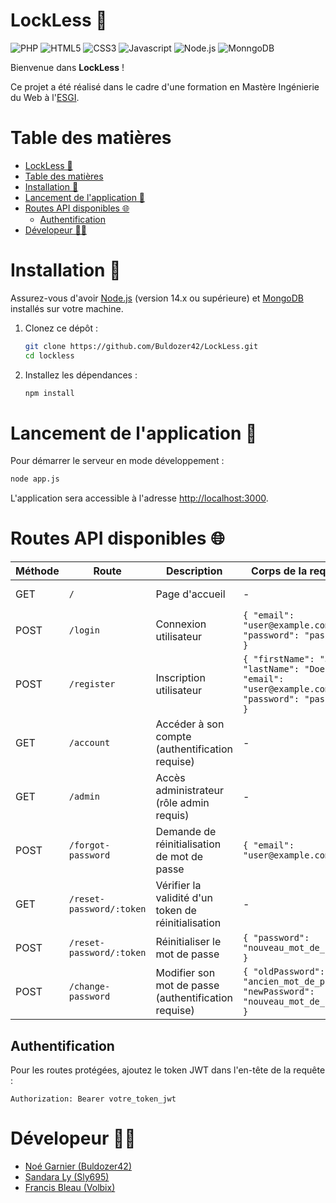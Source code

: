 # LockLess 🐉
![PHP](https://img.shields.io/badge/PHP-777BB4?style=for-the-badge&logo=php&logoColor=white)
![HTML5](https://img.shields.io/badge/HTML5-E34F26?style=for-the-badge&logo=html5&logoColor=white) 
![CSS3](https://img.shields.io/badge/CSS3-1572B6?style=for-the-badge&logo=css3&logoColor=white)
![Javascript](https://img.shields.io/badge/JavaScript-F7DF1E?style=for-the-badge&logo=javascript&logoColor=black)
![Node.js](https://img.shields.io/badge/Node.js-43853D?style=for-the-badge&logo=node.js&logoColor=whitee)
![MonngoDB](https://img.shields.io/badge/-MongoDB-13aa52?style=for-the-badge&logo=mongodb&logoColor=white)

Bienvenue dans **LockLess** !

Ce projet a été réalisé dans le cadre d'une formation en Mastère Ingénierie du Web à l'[ESGI](https://www.esgi.fr/).

# Table des matières 
- [LockLess 🐉](#lockless-)
- [Table des matières](#table-des-matières)
- [Installation 🚀](#installation-)
- [Lancement de l'application 🏁](#lancement-de-lapplication-)
- [Routes API disponibles 🌐](#routes-api-disponibles-)
  - [Authentification](#authentification)
- [Dévelopeur 🧑‍💻](#dévelopeur-)

# Installation 🚀

Assurez-vous d'avoir [Node.js](https://nodejs.org/) (version 14.x ou supérieure) et [MongoDB](https://www.mongodb.com/try/download/community) installés sur votre machine.

1. Clonez ce dépôt :
   ```bash
   git clone https://github.com/Buldozer42/LockLess.git
   cd lockless
   ```

2. Installez les dépendances :
   ```bash
   npm install
   ```

# Lancement de l'application 🏁

Pour démarrer le serveur en mode développement :

```bash
node app.js
```

L'application sera accessible à l'adresse [http://localhost:3000](http://localhost:3000).

# Routes API disponibles 🌐

| Méthode | Route | Description | Corps de la requête | Réponse |
|---------|-------|-------------|---------------------|---------|
| GET | `/` | Page d'accueil | - | Message de bienvenue |
| POST | `/login` | Connexion utilisateur | `{ "email": "user@example.com", "password": "password" }` | `{ "token": "jwt_token", "user": {...} }` |
| POST | `/register` | Inscription utilisateur | `{ "firstName": "John", "lastName": "Doe", "email": "user@example.com", "password": "password" }` | `{ "token": "jwt_token", "user": {...} }` |
| GET | `/account` | Accéder à son compte (authentification requise) | - | Informations du compte |
| GET | `/admin` | Accès administrateur (rôle admin requis) | - | Informations admin |
| POST | `/forgot-password` | Demande de réinitialisation de mot de passe | `{ "email": "user@example.com" }` | Message de confirmation |
| GET | `/reset-password/:token` | Vérifier la validité d'un token de réinitialisation | - | `{ "message": "Token valide", "valid": true }` |
| POST | `/reset-password/:token` | Réinitialiser le mot de passe | `{ "password": "nouveau_mot_de_passe" }` | Message de confirmation |
| POST | `/change-password` | Modifier son mot de passe (authentification requise) | `{ "oldPassword": "ancien_mot_de_passe", "newPassword": "nouveau_mot_de_passe" }` | Message de confirmation |

## Authentification

Pour les routes protégées, ajoutez le token JWT dans l'en-tête de la requête :
```
Authorization: Bearer votre_token_jwt
```

# Dévelopeur 🧑‍💻
- [Noé Garnier (Buldozer42)](https://www.github.com/Buldozer42)
- [Sandara Ly (Sly695)](https://github.com/Sly695)
- [Francis Bleau (Volbix)](https://github.com/Volbix)
